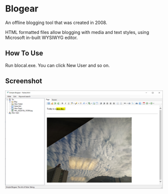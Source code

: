 # Blogear
An offline blogging tool that was created in 2008.

HTML formatted files allow blogging with media and text styles, using Microsoft in-built WYSIWYG editor.

## How To Use

Run blocal.exe. You can click New User and so on.

## Screenshot

<img src="blogear.png" alt="Screenshot">
